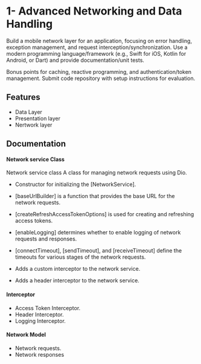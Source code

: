
# 1- Advanced Networking and Data Handling

Build a mobile network layer for an application, focusing on error handling, exception management, and request interception/synchronization. Use a modern programming language/framework (e.g., Swift for iOS, Kotlin for Android, or Dart) and provide documentation/unit tests.

Bonus points for caching, reactive programming, and authentication/token management. Submit code repository with setup instructions for evaluation.



## Features

- Data Layer
- Presentation layer
- Nertwork layer


## Documentation
#### Network service Class
Network service class A class for managing network requests using Dio.

- Constructor for initializing the [NetworkService].

- [baseUrlBuilder] is a function that provides the base URL for the network requests.
- [createRefreshAccessTokenOptions] is used for creating and refreshing access tokens.
- [enableLogging] determines whether to enable logging of network requests and responses.
- [connectTimeout], [sendTimeout], and [receiveTimeout] define the timeouts for various stages of the network requests.

- Adds a custom interceptor to the network service.

- Adds a header interceptor to the network service.

#### Interceptor
- Access Token Interceptor.
- Header Interceptor.
- Logging Interceptor.

#### Network Model
- Network requests.
- Network responses


